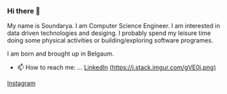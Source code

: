 ### Hi there 👋

<!--
**SoundaryaKhanapur/SoundaryaKhanapur** is a ✨ _special_ ✨ repository because its `README.md` (this file) appears on your GitHub profile.

Here are some ideas to get you started:

- 🔭 I’m currently working on ...
- 🌱 I’m currently learning ...
- 👯 I’m looking to collaborate on ...
- 🤔 I’m looking for help with ...
- 💬 Ask me about ...
- 📫 How to reach me: ...
- 😄 Pronouns: ...
- ⚡ Fun fact: ...
-->

My name is Soundarya. I am Computer Science Engineer. I am interested in data driven technologies and desiging. I probably spend my leisure time doing some physical activities or building/exploring software programes.

I am born and brought up in Belgaum. 

- 📫 How to reach me: ...
[LinkedIn](htpps:linkedin.com/in/soundarya-khanapur/)
[(https://i.stack.imgur.com/gVE0j.png)]()

[Instagram](//instagram.com/smk.codes/)



